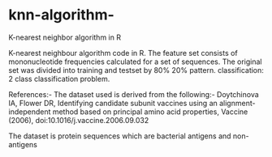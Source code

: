 # knn-algorithm-
K-nearest neighbor algorithm in R  

K-nearest neighbour algorithm code in R.
The feature set consists of mononucleotide frequencies calculated for a set of sequences.
The original set was divided into training and testset by 80% 20% pattern.
classification: 2 class classification problem.

References:-
The dataset used is derived from the following:-
 Doytchinova IA, Flower DR, Identifying candidate subunit vaccines using an alignment-independent method based on principal amino acid properties, Vaccine (2006), doi:10.1016/j.vaccine.2006.09.032
 
The dataset is protein sequences which are bacterial antigens and non-antigens
